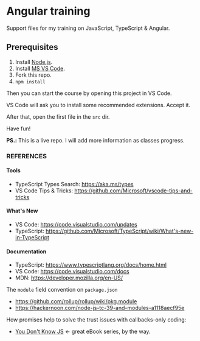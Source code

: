 # Angular training

Support files for my training on JavaScript, TypeScript & Angular.

## Prerequisites
1. Install [Node.js](https://nodejs.org/en/download/current/).
1. Install [MS VS Code](https://code.visualstudio.com/Download).
1. Fork this repo.
1. `npm install`

Then you can start the course by opening this project in VS Code.

VS Code will ask you to install some recommended extensions. Accept it.

After that, open the first file in the `src` dir.

Have fun!

**PS.:** This is a live repo. I will add more information as classes progress.

### REFERENCES

#### Tools
- TypeScript Types Search: https://aka.ms/types
- VS Code Tips & Tricks: https://github.com/Microsoft/vscode-tips-and-tricks

#### What's New
- VS Code: https://code.visualstudio.com/updates
- TypeScript: https://github.com/Microsoft/TypeScript/wiki/What's-new-in-TypeScript

#### Documentation
- TypeScript: https://www.typescriptlang.org/docs/home.html
- VS Code: https://code.visualstudio.com/docs
- MDN: https://developer.mozilla.org/en-US/

The `module` field convention on `package.json`
- https://github.com/rollup/rollup/wiki/pkg.module
- https://hackernoon.com/node-js-tc-39-and-modules-a1118aecf95e

How promises help to solve the trust issues with callbacks-only coding:
- [You Don't Know JS](https://github.com/getify/You-Dont-Know-JS/blob/master/async%20%26%20performance/ch3.md#promise-trust) <- great eBook series, by the way.